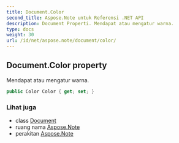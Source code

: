 ```yaml
---
title: Document.Color
second_title: Aspose.Note untuk Referensi .NET API
description: Document Properti. Mendapat atau mengatur warna.
type: docs
weight: 30
url: /id/net/aspose.note/document/color/
---
```

## Document.Color property

Mendapat atau mengatur warna.

```csharp
public Color Color { get; set; }
```

### Lihat juga

* class [Document](../)
* ruang nama [Aspose.Note](../../document/)
* perakitan [Aspose.Note](../../../)


